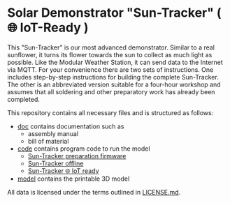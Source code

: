 # Solar Demonstrator "Sun-Tracker" ( :globe_with_meridians: IoT-Ready )

This "Sun-Tracker" is our most advanced demonstrator. Similar to a real sunflower, it turns its flower towards the sun to collect as much light as possible. Like the Modular Weather Station, it can send data to the Internet via MQTT. For your convenience there are two sets of instructions. One includes step-by-step instructions for building the complete Sun-Tracker. The other is an abbreviated version suitable for a four-hour workshop and assumes that all soldering and other preparatory work has already been completed.

This repository contains all necessary files and is structured as follows:

- [doc](doc) contains documentation such as 
  - assembly manual
  - bill of material
- [code](code) contains program code to run the model
  - [Sun-Tracker preparation firmware](code/Sun-Tracker_Preparation)
  - [Sun-Tracker offline](code/Sun-Tracker)
  - [Sun-Tracker :globe_with_meridians: IoT ready](code/sun_tracker_iot)
- [model](model) contains the printable 3D model

All data is licensed under the terms outlined in [LICENSE.md](LICENSE.md).
